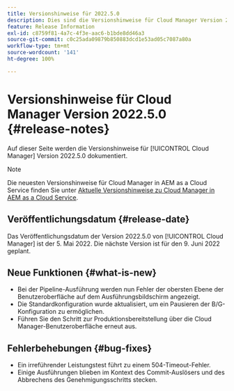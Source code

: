 ```yaml
---
title: Versionshinweise für 2022.5.0
description: Dies sind die Versionshinweise für Cloud Manager Version 2022.5.0.
feature: Release Information
exl-id: c8759f81-4a7c-4f3e-aac6-b1bde8dd46a3
source-git-commit: c0c25ada09879b850883dcd1e53ad05c7087a80a
workflow-type: tm+mt
source-wordcount: '141'
ht-degree: 100%

---
```


# Versionshinweise für Cloud Manager Version 2022.5.0 {#release-notes}

Auf dieser Seite werden die Versionshinweise für [!UICONTROL Cloud Manager] Version 2022.5.0 dokumentiert.

>[!NOTE]
>
>Die neuesten Versionshinweise für Cloud Manager in AEM as a Cloud Service finden Sie unter [Aktuelle Versionshinweise zu Cloud Manager in AEM as a Cloud Service](https://experienceleague.adobe.com/docs/experience-manager-cloud-service/content/implementing/using-cloud-manager/release-notes-cloud-manager/release-notes-cm-current.html?lang=de).

## Veröffentlichungsdatum {#release-date}

Das Veröffentlichungsdatum der Version 2022.5.0 von [!UICONTROL Cloud Manager] ist der 5. Mai 2022. Die nächste Version ist für den 9. Juni 2022 geplant.

## Neue Funktionen {#what-is-new}

* Bei der Pipeline-Ausführung werden nun Fehler der obersten Ebene der Benutzeroberfläche auf dem Ausführungsbildschirm angezeigt.
* Die Standardkonfiguration wurde aktualisiert, um ein Pausieren der B/G-Konfiguration zu ermöglichen.
* Führen Sie den Schritt zur Produktionsbereitstellung über die Cloud Manager-Benutzeroberfläche erneut aus.

## Fehlerbehebungen {#bug-fixes}

* Ein irreführender Leistungstest führt zu einem 504-Timeout-Fehler.
* Einige Ausführungen blieben im Kontext des Commit-Auslösers und des Abbrechens des Genehmigungsschritts stecken.
